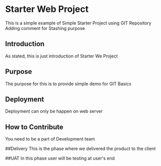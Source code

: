 # Starter Web Project
This is a simple example of Simple Starter Project using GIT Repository
Adding comment for Stashing purpose

## Introduction
As stated, this is just introduction of Starter We Project

## Purpose
The purpose for this is to provide simple demo for GIT Basics

## Deployment 
Deployment can only be happen on web server

## How to Contribute
You need to be a part of Development team

##Delivery
This is the phase where we delivered the product to the client

##UAT
In this phase user will be testing at user's end